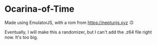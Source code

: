 # Ocarina-of-Time
Made using EmulatorJS, with a rom from https://neptunjs.xyz :D

Eventually, I will make this a randomizer, but I can't add the .z64 file right now. It's too big.
